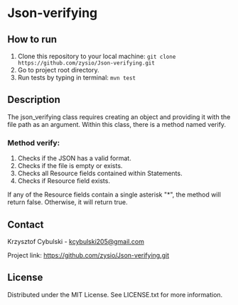 # Json-verifying


## How to run

1. Clone this repository to your local machine: `git clone https://github.com/zysio/Json-verifying.git`
2. Go to project root directory.
3. Run tests by typing in terminal: `mvn test`


## Description

The json_verifying class requires creating an object and providing it with the file path as an argument. Within this class, there is a method named verify.

### Method verify:

1. Checks if the JSON has a valid format.
2. Checks if the file is empty or exists.
3. Checks all Resource fields contained within Statements.
4. Checks if Resource field exists.

If any of the Resource fields contain a single asterisk "*", the method will return false. Otherwise, it will return true.


## Contact

Krzysztof Cybulski - kcybulski205@gmail.com

Project link: https://github.com/zysio/Json-verifying.git

## License

Distributed under the MIT License. See LICENSE.txt for more information.
